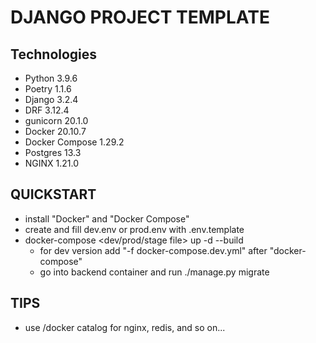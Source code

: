 # DJANGO PROJECT TEMPLATE

## Technologies
 - Python 3.9.6
 - Poetry 1.1.6
 - Django 3.2.4
 - DRF 3.12.4
 - gunicorn 20.1.0
 - Docker 20.10.7
 - Docker Compose 1.29.2
 - Postgres 13.3
 - NGINX 1.21.0
 
## QUICKSTART
 - install "Docker" and "Docker Compose"
 - create and fill dev.env or prod.env with .env.template 
 - docker-compose <dev/prod/stage file> up -d --build
    - for dev version add "-f docker-compose.dev.yml" after "docker-compose"
    - go into backend container and run ./manage.py migrate

## TIPS
 - use /docker catalog for nginx, redis, and so on...